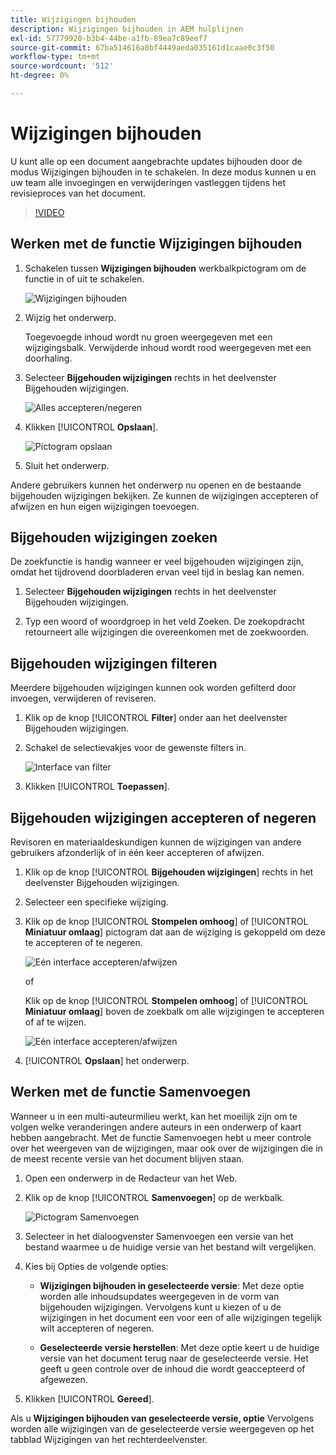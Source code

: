 ```yaml
---
title: Wijzigingen bijhouden
description: Wijzigingen bijhouden in AEM hulplijnen
exl-id: 57779920-b3b4-44be-a1fb-89ea7c89eef7
source-git-commit: 67ba514616a0bf4449aeda035161d1caae0c3f50
workflow-type: tm+mt
source-wordcount: '512'
ht-degree: 0%

---
```


# Wijzigingen bijhouden

U kunt alle op een document aangebrachte updates bijhouden door de modus Wijzigingen bijhouden in te schakelen. In deze modus kunnen u en uw team alle invoegingen en verwijderingen vastleggen tijdens het revisieproces van het document.

>[!VIDEO](https://video.tv.adobe.com/v/342763?quality=12&learn=on)

## Werken met de functie Wijzigingen bijhouden

1. Schakelen tussen **Wijzigingen bijhouden** werkbalkpictogram om de functie in of uit te schakelen.

   ![Wijzigingen bijhouden](images/lesson-12/track-changes-icon.png)

1. Wijzig het onderwerp.

   Toegevoegde inhoud wordt nu groen weergegeven met een wijzigingsbalk. Verwijderde inhoud wordt rood weergegeven met een doorhaling.

1. Selecteer **Bijgehouden wijzigingen** rechts in het deelvenster Bijgehouden wijzigingen.

   ![Alles accepteren/negeren](images/lesson-12/accept-reject-all.png)

1. Klikken [!UICONTROL **Opslaan**].

   ![Pictogram opslaan](images/lesson-12/save-icon.png)

1. Sluit het onderwerp.

Andere gebruikers kunnen het onderwerp nu openen en de bestaande bijgehouden wijzigingen bekijken. Ze kunnen de wijzigingen accepteren of afwijzen en hun eigen wijzigingen toevoegen.

## Bijgehouden wijzigingen zoeken

De zoekfunctie is handig wanneer er veel bijgehouden wijzigingen zijn, omdat het tijdrovend doorbladeren ervan veel tijd in beslag kan nemen.

1. Selecteer **Bijgehouden wijzigingen** rechts in het deelvenster Bijgehouden wijzigingen.

1. Typ een woord of woordgroep in het veld Zoeken.
De zoekopdracht retourneert alle wijzigingen die overeenkomen met de zoekwoorden.

## Bijgehouden wijzigingen filteren

Meerdere bijgehouden wijzigingen kunnen ook worden gefilterd door invoegen, verwijderen of reviseren.

1. Klik op de knop [!UICONTROL **Filter**] onder aan het deelvenster Bijgehouden wijzigingen.

1. Schakel de selectievakjes voor de gewenste filters in.

   ![Interface van filter](images/lesson-12/filter.png)

1. Klikken [!UICONTROL **Toepassen**].

## Bijgehouden wijzigingen accepteren of negeren

Revisoren en materiaaldeskundigen kunnen de wijzigingen van andere gebruikers afzonderlijk of in één keer accepteren of afwijzen.

1. Klik op de knop [!UICONTROL **Bijgehouden wijzigingen**] rechts in het deelvenster Bijgehouden wijzigingen.

1. Selecteer een specifieke wijziging.

1. Klik op de knop [!UICONTROL **Stompelen omhoog**] of [!UICONTROL **Miniatuur omlaag**] pictogram dat aan de wijziging is gekoppeld om deze te accepteren of te negeren.

   ![Eén interface accepteren/afwijzen](images/lesson-12/accept-reject-single.png)

   of

   Klik op de knop [!UICONTROL **Stompelen omhoog**] of [!UICONTROL **Miniatuur omlaag**] boven de zoekbalk om alle wijzigingen te accepteren of af te wijzen.

   ![Eén interface accepteren/afwijzen](images/lesson-12/accept-reject-single.png)

1. [!UICONTROL **Opslaan**] het onderwerp.

## Werken met de functie Samenvoegen

Wanneer u in een multi-auteurmilieu werkt, kan het moeilijk zijn om te volgen welke veranderingen andere auteurs in een onderwerp of kaart hebben aangebracht. Met de functie Samenvoegen hebt u meer controle over het weergeven van de wijzigingen, maar ook over de wijzigingen die in de meest recente versie van het document blijven staan.

1. Open een onderwerp in de Redacteur van het Web.

1. Klik op de knop [!UICONTROL **Samenvoegen**] op de werkbalk.

   ![Pictogram Samenvoegen](images/lesson-12/merge-icon.png)

1. Selecteer in het dialoogvenster Samenvoegen een versie van het bestand waarmee u de huidige versie van het bestand wilt vergelijken.

1. Kies bij Opties de volgende opties:

   - **Wijzigingen bijhouden in geselecteerde versie**: Met deze optie worden alle inhoudsupdates weergegeven in de vorm van bijgehouden wijzigingen. Vervolgens kunt u kiezen of u de wijzigingen in het document een voor een of alle wijzigingen tegelijk wilt accepteren of negeren.

   - **Geselecteerde versie herstellen**: Met deze optie keert u de huidige versie van het document terug naar de geselecteerde versie. Het geeft u geen controle over de inhoud die wordt geaccepteerd of afgewezen.

1. Klikken [!UICONTROL **Gereed**].

Als u **Wijzigingen bijhouden van geselecteerde versie, optie** Vervolgens worden alle wijzigingen van de geselecteerde versie weergegeven op het tabblad Wijzigingen van het rechterdeelvenster.
